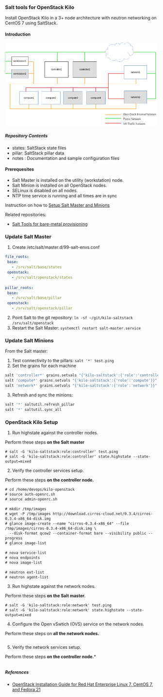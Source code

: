 ### Salt tools for OpenStack Kilo

Install OpenStack Kilo in a 3+ node architecture with neutron networking on CentOS 7 using SaltStack.

#### Introduction

![Node Deployment](notes/node-deployment.png "Node Deployment")

##### Repository Contents

- states: SaltStack state files  
- pillar: SaltStack pillar data  
- notes : Documentation and sample configuration files  

#### Prerequesites

- Salt Master is installed on the utility (workstation) node.
- Salt Minion is installed on all OpenStack nodes. 
- SELinux is disabled on all nodes.
- NTP time service is running and all times are in sync

Instruction on how to [Setup Salt Master and Minions](https://github.com/dkilcy/saltstack-base/blob/master/notes/setup-salt.md)

Related repositories: 
- [Salt Tools for bare-metal provisioning](https://github.com/dkilcy/saltstack-base)


### Update Salt Master

1. Create /etc/salt/master.d/99-salt-envs.conf

 ```yaml
file_roots:
  base:
    - /srv/salt/base/states
  openstack:
    - /srv/salt/openstack/states
 
pillar_roots:
  base:
    - /srv/salt/base/pillar
  openstack:
    - /srv/salt/openstack/pillar
```

2. Point Salt to the git repository: `ln -sf ~/git/kilo-saltstack /srv/salt/openstack`
3. Restart the Salt Master: `systemctl restart salt-master.service`

### Update Salt Minions

From the Salt master:

1. Test connectivity to the pillars: `salt '*' test.ping`
2. Set the grains for each machine

 ```bash
salt 'controller*' grains.setvals "{'kilo-saltstack':{'role':'controller'}}"
salt 'compute*' grains.setvals "{'kilo-saltstack':{'role':'compute'}}"
salt 'network*' grains.setvals "{'kilo-saltstack':{'role':'network'}}"
```

3. Refresh and sync the minions:

 ```bash
salt '*' saltutil.refresh_pillar
salt '*' saltutil.sync_all
```

### OpenStack Kilo Setup

1. Run highstate against the controller nodes.

Perform these steps **on the Salt master**
```
# salt -G 'kilo-saltstack:role:controller' test.ping
# salt -G 'kilo-saltstack:role:controller' state.highstate --state-output=mixed
```
2. Verify the controller services setup.

Perform these steps **on the controller node.**
```
# cd /home/devops/kilo-openstack
# source auth-openrc.sh
# source admin-openrc.sh

# mkdir /tmp/images
# wget -P /tmp/images http://download.cirros-cloud.net/0.3.4/cirros-0.3.4-x86_64-disk.img
# glance image-create --name "cirros-0.3.4-x86_64" --file /tmp/images/cirros-0.3.4-x86_64-disk.img \
  --disk-format qcow2 --container-format bare --visibility public --progress
# glance image-list

# nova service-list
# nova endpoints
# nova image-list

# neutron ext-list
# neutron agent-list
```
3. Run highstate against the network nodes.

Perform these steps **on the Salt master.**
```
# salt -G 'kilo-saltstack:role:network' test.ping
# salt -G 'kilo-saltstack:role:network' state.highstate --state-output=mixed
```
4.  Configure the Open vSwtich (OVS) service on the network nodes.

Perform these steps on **all the network nodes.**
```

```
5. Verify the network services setup.

Perform these steps **on the controller node.***
```

```



##### References
- [OpenStack Installation Guide for Red Hat Enterprise Linux 7, CentOS 7, and Fedora 21 ](http://docs.openstack.org/kilo/install-guide/install/yum/content/)
